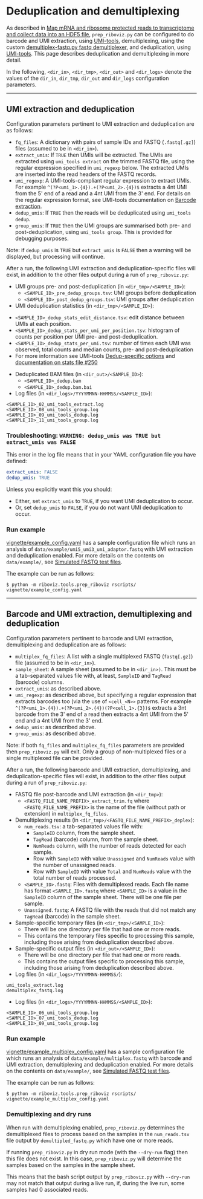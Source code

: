 # Deduplication and demultiplexing

As described in [Map mRNA and ribosome protected reads to transcriptome and collect data into an HDF5 file](./run-vignette.md), `prep_riboviz.py` can be configured to do barcode and UMI extraction, using [UMI-tools](https://umi-tools.readthedocs.io/), demultiplexing, using the custom [demultiplex-fastq.py fastq demultiplexer](./demultiplex-fastq.md), and deduplication, using [UMI-tools](https://umi-tools.readthedocs.io/). This page describes deduplication and demultiplexing in more detail.

In the following, `<dir_in>`, `<dir_tmp>`, `<dir_out>` and `<dir_logs>` denote the values of the `dir_in`, `dir_tmp`, `dir_out` and `dir_logs` configuration parameters.

---

## UMI extraction and deduplication

Configuration parameters pertinent to UMI extraction and deduplication are as follows:

* `fq_files`: A dictionary with pairs of sample IDs and FASTQ (`.fastq[.gz]`) files (assumed to be in `<dir_in>`).
* `extract_umis`: If `TRUE` then UMIs will be extracted. The UMIs are extracted using `umi_tools extract` on the trimmed FASTQ file, using the regular expression specified in `umi_regexp` below. The extracted UMIs are inserted into the read headers of the FASTQ records.
* `umi_regexp`: A UMI-tools-compliant regular expression to extract UMIs. For example `^(?P<umi_1>.{4}).+(?P<umi_2>.{4})$` extracts a 4nt UMI from the 5' end of a read and a 4nt UMI from the 3' end. For details on the regular expression format, see UMI-tools documentation on [Barcode extraction](https://umi-tools.readthedocs.io/en/latest/reference/extract.html#barcode-extraction).
* `dedup_umis`: If `TRUE` then the reads will be deduplicated using `umi_tools dedup`.
* `group_umis`: If `TRUE` then the UMI groups are summarised both pre- and post-deduplication, using `umi_tools group`. This is provided for debugging purposes.

Note: if `dedup_umis` is `TRUE` but `extract_umis` is `FALSE` then a warning will be displayed, but processing will continue.

After a run, the following UMI extraction and deduplication-specific files will exist, in addition to the other files output during a run of `prep_riboviz.py`:

* UMI groups pre- and post-deduplication (in `<dir_tmp>/<SAMPLE_ID>`):
  - `<SAMPLE_ID>_pre_dedup_groups.tsv`: UMI groups before deduplication
  - `<SAMPLE_ID>_post_dedup_groups.tsv`: UMI groups after deduplication
* UMI deduplication statistics (in `<dir_tmp>/<SAMPLE_ID>`):
 - `<SAMPLE_ID>_dedup_stats_edit_distance.tsv`: edit distance between UMIs at each position.
  - `<SAMPLE_ID>_dedup_stats_per_umi_per_position.tsv`: histogram of counts per position per UMI pre- and post-deduplication.
 - `<SAMPLE_ID>_dedup_stats_per_umi.tsv`: number of times each UMI was observed, total counts and median counts, pre- and post-deduplication
 - For more information see UMI-tools [Dedup-specific options](https://umi-tools.readthedocs.io/en/latest/reference/dedup.html) and [documentation on stats file #250](https://github.com/CGATOxford/UMI-tools/issues/250)
* Deduplicated BAM files (in `<dir_out>/<SAMPLE_ID>`):
  - `<SAMPLE_ID>_dedup.bam`
  - `<SAMPLE_ID>_dedup.bam.bai`
* Log files (in `<dir_logs>/YYYYMMNN-HHMMSS/<SAMPLE_ID>`):

```
<SAMPLE_ID>_02_umi_tools_extract.log
<SAMPLE_ID>_08_umi_tools_group.log
<SAMPLE_ID>_09_umi_tools_dedup.log
<SAMPLE_ID>_11_umi_tools_group.log
```

### Troubleshooting: `WARNING: dedup_umis was TRUE but extract_umis was FALSE`

This error in the log file means that in your YAML configuration file you have defined:

```yaml
extract_umis: FALSE
dedup_umis: TRUE
```

Unless you explicitly want this you should:

* Either, set `extract_umis` to `TRUE`, if you want UMI deduplication to occur.
* Or, set `dedup_umis` to `FALSE`, if you do not want UMI deduplication to occur.

### Run example

[vignette/example_config.yaml](../vignette/example_config.yaml) has a sample configuration file which runs an analysis of `data/example/umi5_umi3_umi_adaptor.fastq` with UMI extraction and deduplication enabled. For more details on the contents on `data/example/`, see [Simulated FASTQ test files](./data.md#simulated-fastq-test-files).

The example can be run as follows:

```console
$ python -m riboviz.tools.prep_riboviz rscripts/ vignette/example_config.yaml 
```

---

## Barcode and UMI extraction, demultiplexing and deduplication

Configuration parameters pertinent to barcode and UMI extraction, demultiplexing and deduplication are as follows:

* `multiplex_fq_files`: A list with a single multiplexed FASTQ (`fastq[.gz]`) file (assumed to be in `<dir_in>`).
* `sample_sheet`: A sample sheet (assumed to be in `<dir_in>)`. This must be a tab-separated values file with, at least, `SampleID` and `TagRead` (barcode) columns.
* `extract_umis`: as described above.
* `umi_regexp`: as described above, but specifying a regular expression that extracts barcodes too (via the use of `<cell_<N>>` patterns. For example `^(?P<umi_1>.{4}).+(?P<umi_2>.{4})(?P<cell_1>.{3})$` extracts a 3nt barcode from the 3' end of a read then extracts a 4nt UMI from the 5' end and a 4nt UMI from the 3' end.
* `dedup_umis`: as described above.
* `group_umis`: as described above.

Note: if  both `fq_files` and `multiplex_fq_files` parameters are provided then `prep_riboviz.py` will exit. Only a group of non-multiplexed files or a single multiplexed file can be provided.

After a run, the following barcode and UMI extraction, demultiplexing, and deduplication-specific files will exist, in addition to the other files output during a run of `prep_riboviz.py`:

* FASTQ file post-barcode and UMI extraction (in `<dir_tmp>`):
  - `<FASTQ_FILE_NAME_PREFIX>_extract_trim.fq` where `<FASTQ_FILE_NAME_PREFIX>` is the name of the file (without path or extension) in `multiplex_fq_files`.
* Demultiplexing results (in `<dir_tmp>/<FASTQ_FILE_NAME_PREFIX>_deplex`):
  - `num_reads.tsv`: a tab-separated values file with:
     - `SampleID` column, from the sample sheet.
     - `TagRead` (barcode) column, from the sample sheet.
     - `NumReads` column, with the number of reads detected for each sample.
     - Row with `SampleID` with value `Unassigned` and `NumReads` value with the number of unassigned reads.
     - Row with `SampleID` with value `Total` and `NumReads` value with the total number of reads processed. 
  - `<SAMPLE_ID>.fastq`: Files with demultiplexed reads. Each file name has format `<SAMPLE_ID>.fastq` where `<SAMPLE_ID>` is a value in the `SampleID` column of the sample sheet. There will be one file per sample.
  - `Unassigned.fastq`: A FASTQ file with the reads that did not match any `TagRead` (barcode) in the sample sheet.
* Sample-specific temporary files (in `<dir_tmp>/<SAMPLE_ID>`):
  - There will be one directory per file that had one or more reads.
  - This contains the temporary files specific to processing this sample, including those arising from deduplication described above.
* Sample-specific output files (in `<dir_out>/<SAMPLE_ID>`):
  - There will be one directory per file that had one or more reads.
  - This contains the output files specific to processing this sample, including those arising from deduplication described above.
* Log files (in `<dir_logs>/YYYYMMNN-HHMMSS/`):

```
umi_tools_extract.log
demultiplex_fastq.log
```

* Log files (in `<dir_logs>/YYYYMMNN-HHMMSS/<SAMPLE_ID>`):

```
<SAMPLE_ID>_06_umi_tools_group.log
<SAMPLE_ID>_07_umi_tools_dedup.log
<SAMPLE_ID>_09_umi_tools_group.log
```

### Run example

[vignette/example_multiplex_config.yaml](../vignette/example_multiplex_config.yaml) has a sample configuration file which runs an analysis of `data/example/multiplex.fastq` with barcode and UMI extraction, demultiplexing and deduplication enabled. For more details on the contents on `data/example/`, see [Simulated FASTQ test files](./data.md#simulated-fastq-test-files).

The example can be run as follows:

```console
$ python -m riboviz.tools.prep_riboviz rscripts/ vignette/example_multiplex_config.yaml 
```

### Demultiplexing and dry runs

When run with demultiplexing enabled, `prep_riboviz.py` determines the demultiplexed files to process based on the samples in the `num_reads.tsv` file output by `demultipled_fastq.py` which have one or more reads.

If running `prep_riboviz.py` in dry run mode (with the `--dry-run` flag) then this file does not exist. In this case, `prep_riboviz.py` will determine the samples based on the samples in the sample sheet.

This means that the bash script output by `prep_riboviz.py` with `--dry-run` may not match that output during a live run, if, during the live run, some samples had 0 associated reads.
